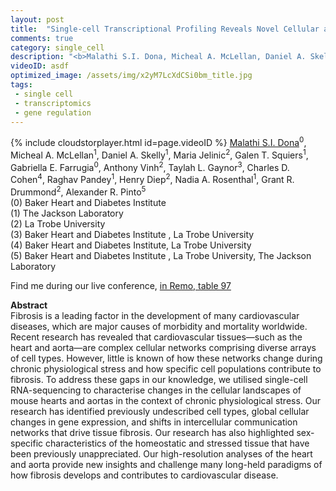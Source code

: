 ```yaml
---
layout: post
title:  "Single-cell Transcriptional Profiling Reveals Novel Cellular and Molecular Drivers of Cardiovascular Fibrosis"
comments: true
category: single_cell
description: "<b>Malathi S.I. Dona, Micheal A. McLellan, Daniel A. Skelly, Maria Jelinic, Galen T. Squiers, Gabriella E. Farrugia, Anthony Vinh, Taylah L. Gaynor, Charles D. Cohen, Raghav Pandey, Henry Diep, Nadia A. Rosenthal, Grant R. Drummond, Alexander R. Pinto</b><br/>Fibrosis is a leading factor in the development of..."
videoID: asdf
optimized_image: /assets/img/x2yM7LcXdCSi0bm_title.jpg
tags:
 - single cell
 - transcriptomics
 - gene regulation
---
```

{% include cloudstorplayer.html id=page.videoID %}
<u>Malathi S.I. Dona</u><sup>0</sup>, Micheal A. McLellan<sup>1</sup>, Daniel A. Skelly<sup>1</sup>, Maria Jelinic<sup>2</sup>, Galen T. Squiers<sup>1</sup>, Gabriella E. Farrugia<sup>0</sup>, Anthony Vinh<sup>2</sup>, Taylah L. Gaynor<sup>3</sup>, Charles D. Cohen<sup>4</sup>, Raghav Pandey<sup>1</sup>, Henry Diep<sup>2</sup>, Nadia A. Rosenthal<sup>1</sup>, Grant R. Drummond<sup>2</sup>, Alexander R. Pinto<sup>5</sup><br/>
\(0\) Baker Heart and Diabetes Institute<br/>
\(1\) The Jackson Laboratory<br/>
\(2\) La Trobe University<br/>
\(3\) Baker Heart and Diabetes Institute , La Trobe University<br/>
\(4\) Baker Heart and Diabetes Institute, La Trobe University<br/>
\(5\) Baker Heart and Diabetes Institute , La Trobe University, The Jackson Laboratory

Find me during our live conference, [in Remo, table 97](https://remo.co)

<b>Abstract</b><br/>
Fibrosis is a leading factor in the development of many cardiovascular diseases, which are major causes of morbidity and mortality worldwide. Recent research has revealed that cardiovascular tissues—such as the heart and aorta—are complex cellular networks comprising diverse arrays of cell types. However, little is known of how these networks change during chronic physiological stress and how specific cell populations contribute to fibrosis. To address these gaps in our knowledge, we utilised single-cell RNA-sequencing to characterise changes in the cellular landscapes of mouse hearts and aortas in the context of chronic physiological stress. Our research has identified previously undescribed cell types, global cellular changes in gene expression, and shifts in intercellular communication networks that drive tissue fibrosis. Our research has also highlighted sex-specific characteristics of the homeostatic and stressed tissue that have been previously unappreciated. Our high-resolution analyses of the heart and aorta provide new insights and challenge many long-held paradigms of how fibrosis develops and contributes to cardiovascular disease.
